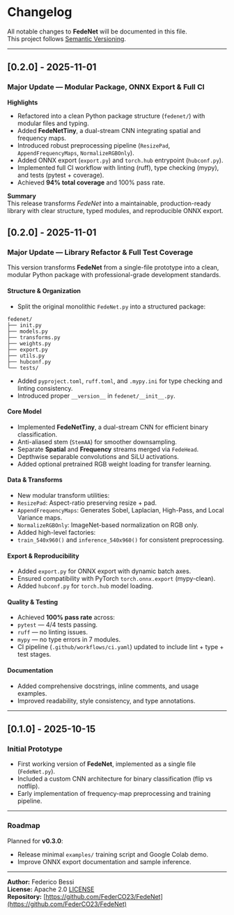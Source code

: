 # Changelog

All notable changes to **FedeNet** will be documented in this file.  
This project follows [Semantic Versioning](https://semver.org/).

---

## [0.2.0] - 2025-11-01  
### Major Update — Modular Package, ONNX Export & Full CI  

**Highlights**  
- Refactored into a clean Python package structure (`fedenet/`) with modular files and typing.  
- Added **FedeNetTiny**, a dual-stream CNN integrating spatial and frequency maps.  
- Introduced robust preprocessing pipeline (`ResizePad`, `AppendFrequencyMaps`, `NormalizeRGBOnly`).  
- Added ONNX export (`export.py`) and `torch.hub` entrypoint (`hubconf.py`).  
- Implemented full CI workflow with linting (ruff), type checking (mypy), and tests (pytest + coverage).  
- Achieved **94% total coverage** and 100% pass rate.  

**Summary**  
This release transforms *FedeNet* into a maintainable, production-ready library with clear structure, typed modules, and reproducible ONNX export.


## [0.2.0] - 2025-11-01
### Major Update — Library Refactor & Full Test Coverage
This version transforms **FedeNet** from a single-file prototype into a clean, modular Python package with professional-grade development standards.

#### Structure & Organization
- Split the original monolithic `FedeNet.py` into a structured package:

```
fedenet/
├── init.py
├── models.py
├── transforms.py
├── weights.py
├── export.py
├── utils.py
├── hubconf.py
└── tests/
```

- Added `pyproject.toml`, `ruff.toml`, and `.mypy.ini` for type checking and linting consistency.
- Introduced proper `__version__` in `fedenet/__init__.py`.

#### Core Model
- Implemented **FedeNetTiny**, a dual-stream CNN for efficient binary classification.
- Anti-aliased stem (`StemAA`) for smoother downsampling.
- Separate **Spatial** and **Frequency** streams merged via `FedeHead`.
- Depthwise separable convolutions and SiLU activations.
- Added optional pretrained RGB weight loading for transfer learning.

#### Data & Transforms
- New modular transform utilities:
- `ResizePad`: Aspect-ratio preserving resize + pad.
- `AppendFrequencyMaps`: Generates Sobel, Laplacian, High-Pass, and Local Variance maps.
- `NormalizeRGBOnly`: ImageNet-based normalization on RGB only.
- Added high-level factories:
- `train_540x960()` and `inference_540x960()` for consistent preprocessing.

#### Export & Reproducibility
- Added `export.py` for ONNX export with dynamic batch axes.
- Ensured compatibility with PyTorch `torch.onnx.export` (mypy-clean).
- Added `hubconf.py` for `torch.hub` model loading.

#### Quality & Testing
- Achieved **100% pass rate** across:
- `pytest` — 4/4 tests passing.
- `ruff` — no linting issues.
- `mypy` — no type errors in 7 modules.
- CI pipeline (`.github/workflows/ci.yaml`) updated to include lint + type + test stages.

#### Documentation
- Added comprehensive docstrings, inline comments, and usage examples.
- Improved readability, style consistency, and type annotations.

---

## [0.1.0] - 2025-10-15
### Initial Prototype
- First working version of **FedeNet**, implemented as a single file (`FedeNet.py`).
- Included a custom CNN architecture for binary classification (flip vs notflip).
- Early implementation of frequency-map preprocessing and training pipeline.

---

### Roadmap
Planned for **v0.3.0**:
- Release minimal `examples/` training script and Google Colab demo.
- Improve ONNX export documentation and sample inference.

---

**Author:** Federico Bessi  
**License:** Apache 2.0 [LICENSE](https://github.com/FederCO23/FedeNet/blob/main/LICENSE)  
**Repository:** [https://github.com/FederCO23/FedeNet](https://github.com/FederCO23/FedeNet)